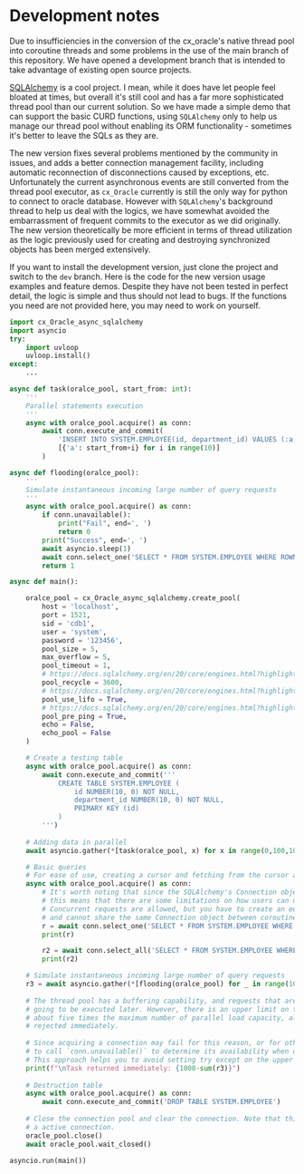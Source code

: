 # Development notes

Due to insufficiencies in the conversion of the cx_oracle's native thread pool into coroutine threads and some problems in the use of the main branch of this repository. We have opened a development branch that is intended to take advantage of existing open source projects.

[SQLAlchemy](https://github.com/sqlalchemy/sqlalchemy) is a cool project. I mean, while it does have let people feel bloated at times, but overall it's still cool and has a far more sophisticated thread pool than our current solution. So we have made a simple demo that can support the basic CURD functions, using `SQLAlchemy` only to help us manage our thread pool without enabling its ORM functionality - sometimes it's better to leave the SQLs as they are.

The new version fixes several problems mentioned by the community in issues, and adds a better connection management facility, including automatic reconnection of disconnections caused by exceptions, etc. Unfortunately the current asynchronous events are still converted from the thread pool executor, as `cx_Oracle` currently is still the only way for python to connect to oracle database. However with `SQLAlchemy`'s background thread to help us deal with the logics, we have somewhat avoided the embarrassment of frequent commits to the executor as we did originally. The new version theoretically be more efficient in terms of thread utilization as the logic previously used for creating and destroying synchronized objects has been merged extensively.

If you want to install the development version, just clone the project and switch to the `dev` branch. Here is the code for the new version usage examples and feature demos. Despite they have not been tested in perfect detail, the logic is simple and thus should not lead to bugs. If the functions you need are not provided here, you may need to work on yourself.

```python
import cx_Oracle_async_sqlalchemy
import asyncio
try:
    import uvloop 
    uvloop.install()
except:
    ... 

async def task(oralce_pool, start_from: int):
    '''
    Parallel statements execution
    '''
    async with oralce_pool.acquire() as conn:
        await conn.execute_and_commit(
            'INSERT INTO SYSTEM.EMPLOYEE(id, department_id) VALUES (:a, 1)',
            [{'a': start_from+i} for i in range(10)]
        )

async def flooding(oralce_pool):
    '''
    Simulate instantaneous incoming large number of query requests
    '''
    async with oralce_pool.acquire() as conn:
        if conn.unavailable():
            print("Fail", end=', ')
            return 0
        print("Success", end=', ')
        await asyncio.sleep(1)
        await conn.select_one('SELECT * FROM SYSTEM.EMPLOYEE WHERE ROWNUM <= 1')
        return 1

async def main():

    oralce_pool = cx_Oracle_async_sqlalchemy.create_pool(
        host = 'localhost',
        port = 1521,
        sid = 'cdb1',
        user = 'system',
        password = '123456',
        pool_size = 5,
        max_overflow = 5,
        pool_timeout = 1,
        # https://docs.sqlalchemy.org/en/20/core/engines.html?highlight=pool_recycle#sqlalchemy.create_engine.params.pool_recycle
        pool_recycle = 3600,   
        # https://docs.sqlalchemy.org/en/20/core/engines.html?highlight=pool_use_lifo#sqlalchemy.create_engine.params.pool_use_lifo
        pool_use_lifo = True,
        # https://docs.sqlalchemy.org/en/20/core/engines.html?highlight=pool_pre_ping#sqlalchemy.create_engine.params.pool_pre_ping
        pool_pre_ping = True,
        echo = False,
        echo_pool = False
    )

    # Create a testing table
    async with oralce_pool.acquire() as conn:
        await conn.execute_and_commit('''
            CREATE TABLE SYSTEM.EMPLOYEE (
                id NUMBER(10, 0) NOT NULL,
                department_id NUMBER(10, 0) NOT NULL,
                PRIMARY KEY (id)
            )
        ''')    
    
    # Adding data in parallel
    await asyncio.gather(*[task(oralce_pool, x) for x in range(0,100,10)])

    # Basic queries
    # For ease of use, creating a cursor and fetching from the cursor are combined in a single call.
    async with oralce_pool.acquire() as conn:
        # It's worth noting that since the SQLAlchemy's Connection object we rely on is not thread-safe, 
        # this means that there are some limitations on how users can use it compared to normal asynchronous.
        # Concurrent requests are allowed, but you have to create an equal number of connections 
        # and cannot share the same Connection object between coroutines at a same time.
        r = await conn.select_one('SELECT * FROM SYSTEM.EMPLOYEE WHERE ROWNUM <= 1')
        print(r)

        r2 = await conn.select_all('SELECT * FROM SYSTEM.EMPLOYEE WHERE ROWNUM <= 10')
        print(r2)

    # Simulate instantaneous incoming large number of query requests
    r3 = await asyncio.gather(*[flooding(oralce_pool) for _ in range(1000)])
    
    # The thread pool has a buffering capability, and requests that are not executed immediately are cached and 
    # going to be executed later. However, there is an upper limit on the number of caches, currently set to 
    # about five times the maximum number of parallel load capacity, all requests exceeding this limit will be
    # rejected immediately.
    
    # Since acquiring a connection may fail for this reason, or for other reasons such as timeouts. So the user needs
    # to call `conn.unavailable()` to determine its availability when obtaining a connection for the first time.
    # This approach helps you to avoid setting try except on the upper layer of the context manager to prevent timeout events.
    print(f"\nTask returned immediately: {1000-sum(r3)}")
    
    # Destruction table
    async with oralce_pool.acquire() as conn:
        await conn.execute_and_commit('DROP TABLE SYSTEM.EMPLOYEE')
    
    # Close the connection pool and clear the connection. Note that this method does not force the terminating of 
    # a active connection.
    oracle_pool.close()
    await oracle_pool.wait_closed()

asyncio.run(main())
```
